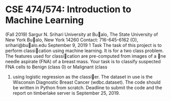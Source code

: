 # CSE 474/574: Introduction to Machine Learning
(Fall 2019)
Sargur N. Srihari
University at Bualo, The State University of New York
Bualo, New York 14260
Contact: 716-645-6162 (O), srihari@bualo.edu
September 9, 2019
1 Task
The task of this project is to perform classication using machine learning. It is for a two class problem.
The features used for classication are pre-computed from images of a ne needle aspirate (FNA) of
a breast mass. Your task is to classify suspected FNA cells to Benign (class 0) or Malignant (class
1) using logistic regression as the classier. The dataset in use is the Wisconsin Diagnostic Breast
Cancer (wdbc.dataset). The code should be written in Python from scratch. Deadline to submit the
code and the report on timberlake server is September 25, 2019.
